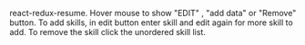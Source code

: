 react-redux-resume.
Hover mouse to show "EDIT" , "add data" or "Remove" button.
To add skills, in edit button enter skill and edit again for more skill to add. To remove the skill click the unordered skill list.